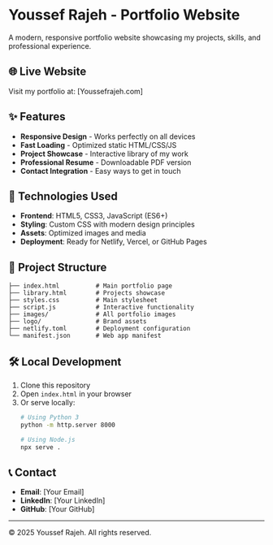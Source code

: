 # Youssef Rajeh - Portfolio Website

A modern, responsive portfolio website showcasing my projects, skills, and professional experience.

## 🌐 Live Website

Visit my portfolio at: [Youssefrajeh.com]

## ✨ Features

- **Responsive Design** - Works perfectly on all devices
- **Fast Loading** - Optimized static HTML/CSS/JS
- **Project Showcase** - Interactive library of my work
- **Professional Resume** - Downloadable PDF version
- **Contact Integration** - Easy ways to get in touch

## 🚀 Technologies Used

- **Frontend**: HTML5, CSS3, JavaScript (ES6+)
- **Styling**: Custom CSS with modern design principles
- **Assets**: Optimized images and media
- **Deployment**: Ready for Netlify, Vercel, or GitHub Pages

## 📁 Project Structure

```
├── index.html          # Main portfolio page
├── library.html        # Projects showcase
├── styles.css          # Main stylesheet
├── script.js           # Interactive functionality
├── images/             # All portfolio images
├── logo/               # Brand assets
├── netlify.toml        # Deployment configuration
└── manifest.json       # Web app manifest
```

## 🛠️ Local Development

1. Clone this repository
2. Open `index.html` in your browser
3. Or serve locally:
   ```bash
   # Using Python 3
   python -m http.server 8000
   
   # Using Node.js
   npx serve .
   ```

## 📞 Contact

- **Email**: [Your Email]
- **LinkedIn**: [Your LinkedIn]
- **GitHub**: [Your GitHub]

---

© 2025 Youssef Rajeh. All rights reserved.
